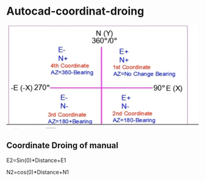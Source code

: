 # Autocad-coordinat-droing

<!--[profile](./r.jpg)-->
<img src="r.jpg" width="600"/>


## Coordinate Droing of manual

E2=Sin(0)*Distance+E1

N2=cos(0)*Distance+N1




